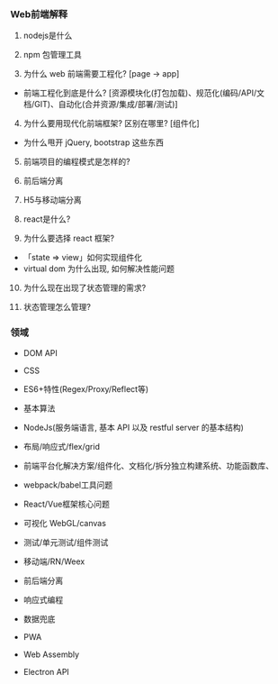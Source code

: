 ### Web前端解释

1. nodejs是什么

2. npm 包管理工具

3. 为什么 web 前端需要工程化? [page -> app]
  - 前端工程化到底是什么? [资源模块化(打包加载)、规范化(编码/API/文档/GIT)、自动化(合并资源/集成/部署/测试)]

4. 为什么要用现代化前端框架? 区别在哪里? [组件化]
  - 为什么甩开 jQuery, bootstrap 这些东西

5. 前端项目的编程模式是怎样的?

6. 前后端分离

7. H5与移动端分离

8. react是什么?

9. 为什么要选择 react 框架?
  - 「state => view」如何实现组件化
  - virtual dom 为什么出现, 如何解决性能问题

10. 为什么现在出现了状态管理的需求?

11. 状态管理怎么管理?

### 领域

- DOM API

- CSS

- ES6+特性(Regex/Proxy/Reflect等)

- 基本算法

- NodeJs(服务端语言, 基本 API 以及 restful server 的基本结构)

- 布局/响应式/flex/grid

- 前端平台化解决方案/组件化、文档化/拆分独立构建系统、功能函数库、

- webpack/babel工具问题

- React/Vue框架核心问题

- 可视化 WebGL/canvas

- 测试/单元测试/组件测试

- 移动端/RN/Weex

- 前后端分离

- 响应式编程

- 数据兜底

- PWA

- Web Assembly

- Electron API
